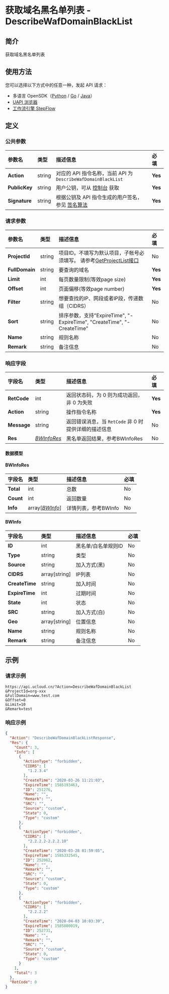 # 获取域名黑名单列表 - DescribeWafDomainBlackList

## 简介

获取域名黑名单列表





## 使用方法

您可以选择以下方式中的任意一种，发起 API 请求：
- 多语言 OpenSDK（[Python](https://github.com/ucloud/ucloud-sdk-python3) / [Go](https://github.com/ucloud/ucloud-sdk-go) / [Java](https://github.com/ucloud/ucloud-sdk-java)）
- [UAPI 浏览器](https://console.ucloud.cn/uapi/detail?id=DescribeWafDomainBlackList)
- [工作流引擎 StepFlow](https://console.ucloud.cn/stepflow/manage/)

## 定义

### 公共参数

| 参数名 | 类型 | 描述信息 | 必填 |
|:---|:---|:---|:---|
| **Action**     | string  | 对应的 API 指令名称，当前 API 为 `DescribeWafDomainBlackList`                        | **Yes** |
| **PublicKey**  | string  | 用户公钥，可从 [控制台](https://console.ucloud.cn/uapi/apikey) 获取                                             | **Yes** |
| **Signature**  | string  | 根据公钥及 API 指令生成的用户签名，参见 [签名算法](api/summary/signature.md)  | **Yes** |

### 请求参数

| 参数名 | 类型 | 描述信息 | 必填 |
|:---|:---|:---|:---|
| **ProjectId** | string | 项目ID。不填写为默认项目，子帐号必须填写。 请参考[GetProjectList接口](api/summary/get_project_list) |No|
| **FullDomain** | string | 要查询的域名 |**Yes**|
| **Limit** | int | 每页数量限制(等效page size) |**Yes**|
| **Offset** | int | 页面偏移(等效page number) |**Yes**|
| **Filter** | string | 想要查找的IP、网段或者IP段，传递数组（CIDRS） |No|
| **Sort** | string | 排序参数，支持"ExpireTime", "-ExpireTime", "CreateTime", "-CreateTime" |No|
| **Name** | string | 规则名称 |No|
| **Remark** | string | 备注信息 |No|

### 响应字段

| 字段名 | 类型 | 描述信息 | 必填 |
|:---|:---|:---|:---|
| **RetCode** | int | 返回状态码，为 0 则为成功返回，非 0 为失败 |**Yes**|
| **Action** | string | 操作指令名称 |**Yes**|
| **Message** | string | 返回错误消息，当 `RetCode` 非 0 时提供详细的描述信息 |No|
| **Res** | [*BWInfoRes*](#BWInfoRes) | 黑名单返回结果，参考BWInfoRes |No|

#### 数据模型


#### BWInfoRes

| 字段名 | 类型 | 描述信息 | 必填 |
|:---|:---|:---|:---|
| **Total** | int | 总数 |No|
| **Count** | int | 返回数量 |No|
| **Info** | array[[*BWInfo*](#BWInfo)] | 详情列表，参考BWInfo |No|

#### BWInfo

| 字段名 | 类型 | 描述信息 | 必填 |
|:---|:---|:---|:---|
| **ID** | int | 黑名单/白名单规则ID |No|
| **Type** | string | 类型 |No|
| **Source** | string | 加入方式(黑) |No|
| **CIDRS** | array[string] | IP列表 |No|
| **CreateTime** | string | 加入时间 |No|
| **ExpireTime** | int | 过期时间 |No|
| **State** | int | 状态 |No|
| **SRC** | string | 加入方式(白) |No|
| **Geo** | array[string] | 位置信息 |No|
| **Name** | string | 规则名称 |No|
| **Remark** | string | 备注信息 |No|

## 示例

### 请求示例
    
```
https://api.ucloud.cn/?Action=DescribeWafDomainBlackList
&ProjectId=org-xxx
&FullDomain=www.test.com
&Offset=0
&Limit=10
&Remark=test
```

### 响应示例
    
```json
{
  "Action": "DescribeWafDomainBlackListResponse",
  "Res": {
    "Count": 3,
    "Info": [
      {
        "ActionType": "forbidden",
        "CIDRS": [
          "1.2.3.4"
        ],
        "CreateTime": "2020-03-26 11:21:03",
        "ExpireTime": 1585193463,
        "ID": 251276,
        "Name": "",
        "Remark": "",
        "SRC": "",
        "Source": "custom",
        "State": 0,
        "Type": "custom"
      },
      {
        "ActionType": "forbidden",
        "CIDRS": [
          "2.2.2.2-2.2.2.10"
        ],
        "CreateTime": "2020-03-28 01:59:05",
        "ExpireTime": 1585332545,
        "ID": 252062,
        "Name": "",
        "Remark": "",
        "SRC": "",
        "Source": "custom",
        "State": 0,
        "Type": "custom"
      },
      {
        "ActionType": "forbidden",
        "CIDRS": [
          "2.2.2.2"
        ],
        "CreateTime": "2020-04-03 10:03:39",
        "ExpireTime": 1585880019,
        "ID": 252731,
        "Name": "",
        "Remark": "",
        "SRC": "",
        "Source": "custom",
        "State": 0,
        "Type": "custom"
      }
    ],
    "Total": 3
  },
  "RetCode": 0
}
```





